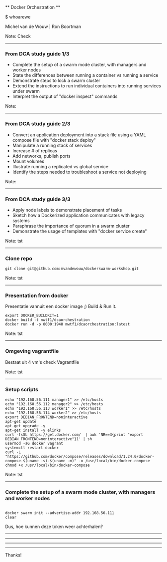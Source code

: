 <!--
<section data-background="img/tf1.jpg" style="color:black" background-size="1080px">
-->

<section data-background-image="img/tf1.jpg" data-background-size="1080px">
</section>

** Docker Orchestration **

$ whoarewe

Michel van de Wouw | Ron Boortman

Note: Check

---

### From DCA study guide 1/3 ###

* Complete the setup of a swarm mode cluster, with managers and worker nodes
* State the differences between running a container vs running a service
* Demonstrate steps to lock a swarm cluster
* Extend the instructions to run individual containers into running services under swarm
* Interpret the output of "docker inspect" commands

Note:

---

### From DCA study guide 2/3 ###

* Convert an application deployment into a stack file using a YAML compose file with "docker stack deploy"
* Manipulate a running stack of services
* Increase # of replicas
* Add networks, publish ports
* Mount volumes
* Illustrate running a replicated vs global service
* Identify the steps needed to troubleshoot a service not deploying

Note:

---

### From DCA study guide 3/3 ###

* Apply node labels to demonstrate placement of tasks
* Sketch how a Dockerized application communicates with legacy systems
* Paraphrase the importance of quorum in a swarm cluster
* Demonstrate the usage of templates with "docker service create"

Note: tst

---

### Clone repo ###

```
git clone git@github.com:mvandewouw/dockerswarm-workshop.git
```

Note: tst

---

### Presentation from docker ###
Presentatie vannuit een docker image ;) Build & Run it.
```
export DOCKER_BUILDKIT=1
docker build -t mwtf1/dcaorchestration
docker run -d -p 8000:1948 mwtf1/dcaorchestration:latest
```

Note: tst

---

### Omgeving vagrantfile ###

Bestaat uit 4 vm's check Vagrantfile

Note: tst

---

### Setup scripts ###

```
echo "192.168.56.111 manager1" >> /etc/hosts
echo "192.168.56.112 manager2" >> /etc/hosts
echo "192.168.56.113 worker1" >> /etc/hosts
echo "192.168.56.114 worker2" >> /etc/hosts
export DEBIAN_FRONTEND=noninteractive
apt-get update
apt-get upgrade -y
apt-get install -y elinks
curl -fsSL https://get.docker.com/  | awk 'NR==3{print "export DEBIAN_FRONTEND=noninteractive"}1' | sh
usermod -aG docker vagrant
systemctl restart docker
curl -L "https://github.com/docker/compose/releases/download/1.24.0/docker-compose-$(uname -s)-$(uname -m)" -o /usr/local/bin/docker-compose
chmod +x /usr/local/bin/docker-compose
```

Note: tst

---

### Complete the setup of a swarm mode cluster, with managers and worker nodes ###

```

docker swarm init --advertise-addr 192.168.56.111
clear
```
Dus, hoe kunnen deze token weer achterhalen?

---

---

---

---

Thanks!